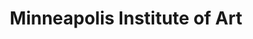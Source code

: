 ---
title: Minneapolis Institute of Art 
categories:
- General
feature_image: "https://picsum.photos/2560/600?image=872"
---